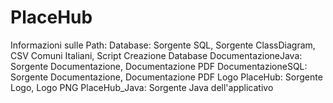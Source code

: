 # PlaceHub

Informazioni sulle Path:
Database: Sorgente SQL, Sorgente ClassDiagram, CSV Comuni Italiani, Script Creazione Database
DocumentazioneJava: Sorgente Documentazione, Documentazione PDF
DocumentazioneSQL: Sorgente Documentazione, Documentazione PDF
Logo PlaceHub: Sorgente Logo, Logo PNG
PlaceHub_Java: Sorgente Java dell'applicativo